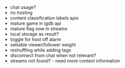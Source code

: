 - chat usage?
- no hosting
- content classification labels apis
- mature game in igdb api
- mature flag now in streams
- local storage as result?
- toggle for host off alarm
- settable viewer/follower weight
- reshuffling while adding tags
- disconnect from chat when not relevant?
- streams not found? - need more context information
